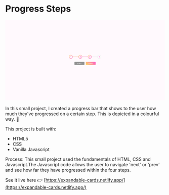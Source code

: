 # Progress Steps

![Design preview for desktop](./images/screenshot)

In this small project, I created a progress bar that shows to the user how much they've progressed on a certain step. This is depicted in a colourful way. 🌈

This project is built with:

- HTML5
- CSS
- Vanilla Javascript

Process:
This small project used the fundamentals of HTML, CSS and Javascript.The Javascript code allows the user to navigate 'next' or 'prev' and see how far they have progressed within the four steps.

See it live here 👉 [https://expandable-cards.netlify.app/](https://expandable-cards.netlify.app/)
